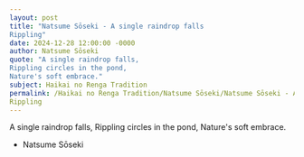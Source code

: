 ```yaml
---
layout: post
title: "Natsume Sōseki - A single raindrop falls
Rippling"
date: 2024-12-28 12:00:00 -0000
author: Natsume Sōseki
quote: "A single raindrop falls,
Rippling circles in the pond,
Nature's soft embrace."
subject: Haikai no Renga Tradition
permalink: /Haikai no Renga Tradition/Natsume Sōseki/Natsume Sōseki - A single raindrop falls
Rippling
---
```


A single raindrop falls,
Rippling circles in the pond,
Nature's soft embrace.

- Natsume Sōseki
